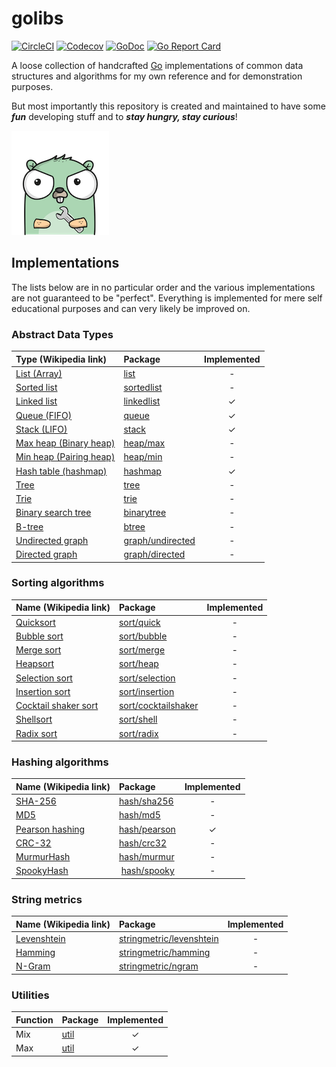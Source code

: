 # golibs

[![CircleCI](https://img.shields.io/circleci/build/github/fahlke/golibs?label=circleci)](https://circleci.com/gh/fahlke/golibs/tree/master)
[![Codecov](https://img.shields.io/codecov/c/github/fahlke/golibs?label=codecov)](https://codecov.io/gh/fahlke/golibs)
[![GoDoc](https://godoc.org/github.com/fahlke/golibs?status.svg)](https://godoc.org/github.com/fahlke/golibs)
[![Go Report Card](https://goreportcard.com/badge/github.com/fahlke/golibs)](https://goreportcard.com/report/github.com/fahlke/golibs)

A loose collection of handcrafted [Go][golang] implementations of common data structures and algorithms for my own reference and for demonstration purposes.

But most importantly this repository is created and maintained to have some ***fun*** developing stuff and to ***stay hungry, stay curious***!

[![gopher-logo]][gopherizeme]

## Implementations

The lists below are in no particular order and the various implementations are not guaranteed to be "perfect". Everything is implemented for mere self educational purposes and can very likely be improved on.

### Abstract Data Types

| Type (Wikipedia link)                        | Package                              | Implemented |
|:---------------------------------------------|:-------------------------------------|:-----------:|
| [List (Array)][list]                         | [list](list)                         |           - |
| [Sorted list][sorted-list]                   | [sortedlist](sortedlist)             |           - |
| [Linked list][linked-list]                   | [linkedlist](linkedlist)             |           ✓ |
| [Queue (FIFO)][queue-fifo]                   | [queue](queue)                       |           ✓ |
| [Stack (LIFO)][stack-lifo]                   | [stack](stack)                       |           ✓ |
| [Max heap (Binary heap)][max-heap]           | [heap/max](heap/max)                 |           - |
| [Min heap (Pairing heap)][min-heap]          | [heap/min](heap/min)                 |           - |
| [Hash table (hashmap)][hash-table]           | [hashmap](hashmap)                   |           ✓ |
| [Tree][tree]                                 | [tree](tree)                         |           - |
| [Trie][trie]                                 | [trie](trie)                         |           - |
| [Binary search tree][binary-tree]            | [binarytree](binarytree)             |           - |
| [B-tree][b-tree]                             | [btree](btree)                       |           - |
| [Undirected graph][undirected-graph]         | [graph/undirected](graph/undirected) |           - |
| [Directed graph][directed-graph]             | [graph/directed](graph/directed)     |           - |

### Sorting algorithms

| Name (Wikipedia link)                        | Package                                    | Implemented |
|:---------------------------------------------|:-------------------------------------------|:-----------:|
| [Quicksort][quick-sort]                      | [sort/quick](sort/quick)                   |           - |
| [Bubble sort][bubble-sort]                   | [sort/bubble](sort/bubble)                 |           - |
| [Merge sort][merge-sort]                     | [sort/merge](sort/merge)                   |           - |
| [Heapsort][heap-sort]                        | [sort/heap](sort/heap)                     |           - |
| [Selection sort][selection-sort]             | [sort/selection](sort/selection)           |           - |
| [Insertion sort][insertion-sort]             | [sort/insertion](sort/insertion)           |           - |
| [Cocktail shaker sort][cocktail-shaker-sort] | [sort/cocktailshaker](sort/cocktailshaker) |           - |
| [Shellsort][shell-sort]                      | [sort/shell](sort/shell)                   |           - |
| [Radix sort][radix-sort]                     | [sort/radix](sort/radix)                   |           - |

### Hashing algorithms

| Name (Wikipedia link)                        | Package                      | Implemented |
|:---------------------------------------------|:-----------------------------|:-----------:|
| [SHA-256][sha-256]                           | [hash/sha256](hash/sha256)   |           - |
| [MD5][md5]                                   | [hash/md5](hash/md5)         |           - |
| [Pearson hashing][pearson-hashing]           | [hash/pearson](hash/pearson) |           ✓ |
| [CRC-32][crc-32]                             | [hash/crc32](hash/crc32)     |           - |
| [MurmurHash][murmur-hash]                    | [hash/murmur](hash/murmur)   |           - |
| [SpookyHash][spooky-hash]                    | [hash/spooky](hash/spooky)   |           - |

### String metrics

| Name (Wikipedia link)                        | Package                                              | Implemented |
|:---------------------------------------------|:-----------------------------------------------------|:-----------:|
| [Levenshtein][levenshtein]                   | [stringmetric/levenshtein](stringmetric/levenshtein) |           - |
| [Hamming][hamming]                           | [stringmetric/hamming](stringmetric/hamming)         |           - |
| [N-Gram][n-gram]                             | [stringmetric/ngram](stringmetric/ngram)             |           - |

### Utilities

| Function                                     | Package                    | Implemented |
|:---------------------------------------------|:---------------------------|:-----------:|
| Mix                                          | [util](util)               |           ✓ |
| Max                                          | [util](util)               |           ✓ |

[golang]: https://golang.org/ref/spec
[gopher-logo]: assets/gopher-mini.png "Gopher logo"
[gopherizeme]: https://gopherize.me/gopher/692fbfd019724e297a7b0761bd3e9697ef8e6bee
[list]: https://en.wikipedia.org/wiki/List_(abstract_data_type)
[sorted-list]: https://en.wikipedia.org/wiki/Sorted_list
[linked-list]: https://en.wikipedia.org/wiki/Linked_list
[queue-fifo]: https://en.wikipedia.org/wiki/FIFO_(computing_and_electronics)
[stack-lifo]: https://en.wikipedia.org/wiki/Stack_(abstract_data_type)
[max-heap]: https://en.wikipedia.org/wiki/Binary_heap
[min-heap]: https://en.wikipedia.org/wiki/Pairing_heap
[quick-sort]: https://en.wikipedia.org/wiki/Quicksort
[bubble-sort]: https://en.wikipedia.org/wiki/Bubble_sort
[merge-sort]: https://en.wikipedia.org/wiki/Merge_sort
[heap-sort]: https://en.wikipedia.org/wiki/Heapsort
[selection-sort]: https://en.wikipedia.org/wiki/Selection_sort
[insertion-sort]: https://en.wikipedia.org/wiki/Insertion_sort
[cocktail-shaker-sort]: https://en.wikipedia.org/wiki/Cocktail_shaker_sort
[shell-sort]: https://en.wikipedia.org/wiki/Shellsort
[radix-sort]: https://en.wikipedia.org/wiki/Radix_sort
[hash-table]: https://en.wikipedia.org/wiki/Hash_table
[sha-256]: https://en.wikipedia.org/wiki/SHA-2
[md5]: https://en.wikipedia.org/wiki/MD5
[crc-32]: https://en.wikipedia.org/wiki/Cyclic_redundancy_check#CRC-32_algorithm
[murmur-hash]: https://en.wikipedia.org/wiki/MurmurHash
[spooky-hash]: https://en.wikipedia.org/wiki/Jenkins_hash_function#SpookyHash
[pearson-hashing]: https://en.wikipedia.org/wiki/Pearson_hashing
[undirected-graph]: https://en.wikipedia.org/wiki/Graph_(discrete_mathematics)#Graph
[directed-graph]: https://en.wikipedia.org/wiki/Graph_(discrete_mathematics)#Directed_graph
[tree]: https://en.wikipedia.org/wiki/Tree_(data_structure)
[trie]: https://en.wikipedia.org/wiki/Trie
[binary-tree]: https://en.wikipedia.org/wiki/Binary_tree
[b-tree]: https://en.wikipedia.org/wiki/B-tree
[levenshtein]: https://en.wikipedia.org/wiki/Levenshtein_distance
[hamming]: https://en.wikipedia.org/wiki/Hamming_distance
[n-gram]: https://en.wikipedia.org/wiki/N-gram
